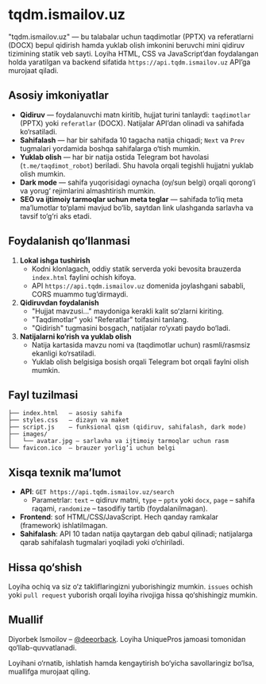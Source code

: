 # tqdm.ismailov.uz

"tqdm.ismailov.uz" — bu talabalar uchun taqdimotlar (PPTX) va referatlarni (DOCX) bepul qidirish hamda yuklab olish imkonini beruvchi mini qidiruv tizimining statik veb sayti. Loyiha HTML, CSS va JavaScript’dan foydalangan holda yaratilgan va backend sifatida `https://api.tqdm.ismailov.uz` API’ga murojaat qiladi.

## Asosiy imkoniyatlar

- **Qidiruv** — foydalanuvchi matn kiritib, hujjat turini tanlaydi: `taqdimotlar` (PPTX) yoki `referatlar` (DOCX). Natijalar API’dan olinadi va sahifada ko‘rsatiladi.
- **Sahifalash** — har bir sahifada 10 tagacha natija chiqadi; `Next` va `Prev` tugmalari yordamida boshqa sahifalarga o‘tish mumkin.
- **Yuklab olish** — har bir natija ostida Telegram bot havolasi (`t.me/taqdimot_robot`) beriladi. Shu havola orqali tegishli hujjatni yuklab olish mumkin.
- **Dark mode** — sahifa yuqorisidagi oynacha (oy/sun belgi) orqali qorong‘i va yorug‘ rejimlarini almashtirish mumkin.
- **SEO va ijtimoiy tarmoqlar uchun meta teglar** — sahifada to‘liq meta ma’lumotlar to‘plami mavjud bo‘lib, saytdan link ulashganda sarlavha va tavsif to‘g‘ri aks etadi.

## Foydalanish qo‘llanmasi

1. **Lokal ishga tushirish**
   - Kodni klonlagach, oddiy statik serverda yoki bevosita brauzerda `index.html` faylini ochish kifoya.
   - API `https://api.tqdm.ismailov.uz` domenida joylashgani sababli, CORS muammo tug‘dirmaydi.
2. **Qidiruvdan foydalanish**
   - "Hujjat mavzusi..." maydoniga kerakli kalit so‘zlarni kiriting.
   - "Taqdimotlar" yoki "Referatlar" toifasini tanlang.
   - "Qidirish" tugmasini bosgach, natijalar ro‘yxati paydo bo‘ladi.
3. **Natijalarni ko‘rish va yuklab olish**
   - Natija kartasida mavzu nomi va (taqdimotlar uchun) rasmli/rasmsiz ekanligi ko‘rsatiladi.
   - Yuklab olish belgisiga bosish orqali Telegram bot orqali faylni olish mumkin.

## Fayl tuzilmasi

```
├── index.html   – asosiy sahifa
├── styles.css   – dizayn va maket
├── script.js    – funksional qism (qidiruv, sahifalash, dark mode)
├── images/
│   └── avatar.jpg – sarlavha va ijtimoiy tarmoqlar uchun rasm
└── favicon.ico  – brauzer yorlig‘i uchun belgi
```

## Xisqa texnik ma’lumot

- **API**: `GET https://api.tqdm.ismailov.uz/search`
  - Parametrlar: `text` – qidiruv matni, `type` – `pptx` yoki `docx`, `page` – sahifa raqami, `randomize` – tasodifiy tartib (foydalanilmagan).
- **Frontend**: sof HTML/CSS/JavaScript. Hech qanday ramkalar (framework) ishlatilmagan.
- **Sahifalash**: API 10 tadan natija qaytargan deb qabul qilinadi; natijalarga qarab sahifalash tugmalari yoqiladi yoki o‘chiriladi.

## Hissa qo‘shish

Loyiha ochiq va siz o‘z takliflaringizni yuborishingiz mumkin. `issues` ochish yoki `pull request` yuborish orqali loyiha rivojiga hissa qo‘shishingiz mumkin.

## Muallif

Diyorbek Ismoilov – [@deeorback](https://github.com/deeorback). Loyiha UniquePros jamoasi tomonidan qo‘llab-quvvatlanadi.

Loyihani o‘rnatib, ishlatish hamda kengaytirish bo‘yicha savollaringiz bo‘lsa, muallifga murojaat qiling.
